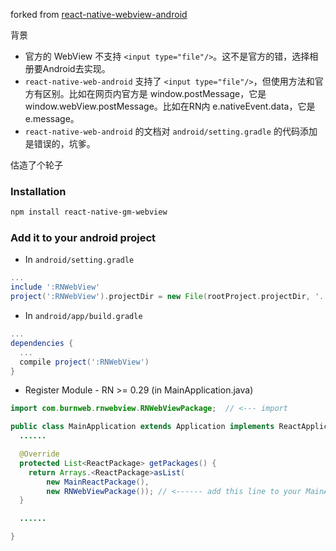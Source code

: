 forked from [react-native-webview-android](https://github.com/lucasferreira/react-native-webview-android)

背景
- 官方的 WebView 不支持 `<input type="file"/>`。这不是官方的错，选择相册要Android去实现。
- `react-native-web-android` 支持了 `<input type="file"/>`，但使用方法和官方有区别。比如在网页内官方是 window.postMessage，它是 window.webView.postMessage。比如在RN内 e.nativeEvent.data，它是 e.message。
- `react-native-web-android` 的文档对 `android/setting.gradle` 的代码添加是错误的，坑爹。

估造了个轮子

### Installation

```bash
npm install react-native-gm-webview
```

### Add it to your android project

* In `android/setting.gradle`

```gradle
...
include ':RNWebView'
project(':RNWebView').projectDir = new File(rootProject.projectDir, '../node_modules/react-native-gm-webview/android')
```

* In `android/app/build.gradle`

```gradle
...
dependencies {
  ...
  compile project(':RNWebView')
}
```

* Register Module - RN >= 0.29 (in MainApplication.java)

```java
import com.burnweb.rnwebview.RNWebViewPackage;  // <--- import

public class MainApplication extends Application implements ReactApplication {
  ......

  @Override
  protected List<ReactPackage> getPackages() {
    return Arrays.<ReactPackage>asList(
        new MainReactPackage(),
        new RNWebViewPackage()); // <------ add this line to your MainApplication class
  }

  ......

}
```
